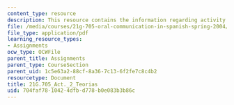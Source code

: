 ```yaml
---
content_type: resource
description: This resource contains the information regarding activity 2 teorias.
file: /media/courses/21g-705-oral-communication-in-spanish-spring-2004/704faf7810424dfbd778b0e083b3b86c_MIT21G_705S04_act2teorias.pdf
file_type: application/pdf
learning_resource_types:
- Assignments
ocw_type: OCWFile
parent_title: Assignments
parent_type: CourseSection
parent_uid: 1c5e63a2-88cf-8a36-7c13-6f2fe7c8c4b2
resourcetype: Document
title: 21G.705_Act._2_Teorias
uid: 704faf78-1042-4dfb-d778-b0e083b3b86c
---
```

